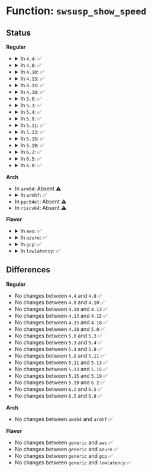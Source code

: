 # Function: <code>swsusp_show_speed</code>

## Status
<b>Regular</b>
<ul>
<li>
<details>
<summary>In <code>4.4</code>: ✅</summary>

```c
void swsusp_show_speed(ktime_t start, ktime_t stop, unsigned int nr_pages, char *msg);
```

**Collision:** Unique Global

**Inline:** No

**Transformation:** False

**Instances:**

```
In kernel/power/hibernate.c (ffffffff810cf3b0)
Location: kernel/power/hibernate.c:237
Inline: False
Direct callers:
  - kernel/power/snapshot.c:hibernate_preallocate_memory
  - kernel/power/swap.c:load_image
  - kernel/power/swap.c:load_image_lzo
  - kernel/power/swap.c:save_image
  - kernel/power/swap.c:save_image_lzo
```
**Symbols:**

```
ffffffff810cf3b0-ffffffff810cf468: swsusp_show_speed (STB_GLOBAL)
```
</details>
</li>
<li>
<details>
<summary>In <code>4.8</code>: ✅</summary>

```c
void swsusp_show_speed(ktime_t start, ktime_t stop, unsigned int nr_pages, char *msg);
```

**Collision:** Unique Global

**Inline:** No

**Transformation:** False

**Instances:**

```
In kernel/power/hibernate.c (ffffffff810d3e40)
Location: kernel/power/hibernate.c:238
Inline: False
Direct callers:
  - kernel/power/snapshot.c:hibernate_preallocate_memory
  - kernel/power/swap.c:load_image_lzo
  - kernel/power/swap.c:load_image
  - kernel/power/swap.c:save_image_lzo
  - kernel/power/swap.c:save_image
```
**Symbols:**

```
ffffffff810d3e40-ffffffff810d3efa: swsusp_show_speed (STB_GLOBAL)
```
</details>
</li>
<li>
<details>
<summary>In <code>4.10</code>: ✅</summary>

```c
void swsusp_show_speed(ktime_t start, ktime_t stop, unsigned int nr_pages, char *msg);
```

**Collision:** Unique Global

**Inline:** No

**Transformation:** False

**Instances:**

```
In kernel/power/hibernate.c (ffffffff810da9d0)
Location: kernel/power/hibernate.c:238
Inline: False
Direct callers:
  - kernel/power/snapshot.c:hibernate_preallocate_memory
  - kernel/power/swap.c:load_image_lzo
  - kernel/power/swap.c:load_image
  - kernel/power/swap.c:save_image_lzo
  - kernel/power/swap.c:save_image
```
**Symbols:**

```
ffffffff810da9d0-ffffffff810daa8a: swsusp_show_speed (STB_GLOBAL)
```
</details>
</li>
<li>
<details>
<summary>In <code>4.13</code>: ✅</summary>

```c
void swsusp_show_speed(ktime_t start, ktime_t stop, unsigned int nr_pages, char *msg);
```

**Collision:** Unique Global

**Inline:** No

**Transformation:** False

**Instances:**

```
In kernel/power/hibernate.c (ffffffff810d9ab0)
Location: kernel/power/hibernate.c:240
Inline: False
Direct callers:
  - kernel/power/snapshot.c:hibernate_preallocate_memory
  - kernel/power/swap.c:load_image_lzo
  - kernel/power/swap.c:load_image
  - kernel/power/swap.c:save_image_lzo
  - kernel/power/swap.c:save_image
```
**Symbols:**

```
ffffffff810d9ab0-ffffffff810d9b60: swsusp_show_speed (STB_GLOBAL)
```
</details>
</li>
<li>
<details>
<summary>In <code>4.15</code>: ✅</summary>

```c
void swsusp_show_speed(ktime_t start, ktime_t stop, unsigned int nr_pages, char *msg);
```

**Collision:** Unique Global

**Inline:** No

**Transformation:** False

**Instances:**

```
In kernel/power/hibernate.c (ffffffff810e1c50)
Location: kernel/power/hibernate.c:240
Inline: False
Direct callers:
  - kernel/power/snapshot.c:hibernate_preallocate_memory
  - kernel/power/swap.c:load_image_lzo
  - kernel/power/swap.c:load_image
  - kernel/power/swap.c:save_image_lzo
  - kernel/power/swap.c:save_image
```
**Symbols:**

```
ffffffff810e1c50-ffffffff810e1d00: swsusp_show_speed (STB_GLOBAL)
```
</details>
</li>
<li>
<details>
<summary>In <code>4.18</code>: ✅</summary>

```c
void swsusp_show_speed(ktime_t start, ktime_t stop, unsigned int nr_pages, char *msg);
```

**Collision:** Unique Global

**Inline:** No

**Transformation:** False

**Instances:**

```
In kernel/power/hibernate.c (ffffffff810eabf4)
Location: kernel/power/hibernate.c:240
Inline: False
Direct callers:
  - kernel/power/snapshot.c:hibernate_preallocate_memory
  - kernel/power/swap.c:load_image_lzo
  - kernel/power/swap.c:load_image
  - kernel/power/swap.c:save_image_lzo
  - kernel/power/swap.c:save_image
```
**Symbols:**

```
ffffffff810eabf4-ffffffff810eac6c: swsusp_show_speed (STB_GLOBAL)
```
</details>
</li>
<li>
<details>
<summary>In <code>5.0</code>: ✅</summary>

```c
void swsusp_show_speed(ktime_t start, ktime_t stop, unsigned int nr_pages, char *msg);
```

**Collision:** Unique Global

**Inline:** No

**Transformation:** False

**Instances:**

```
In kernel/power/hibernate.c (ffffffff810f6224)
Location: kernel/power/hibernate.c:240
Inline: False
Direct callers:
  - kernel/power/snapshot.c:hibernate_preallocate_memory
  - kernel/power/swap.c:load_image_lzo
  - kernel/power/swap.c:load_image
  - kernel/power/swap.c:save_image_lzo
  - kernel/power/swap.c:save_image
```
**Symbols:**

```
ffffffff810f6224-ffffffff810f629c: swsusp_show_speed (STB_GLOBAL)
```
</details>
</li>
<li>
<details>
<summary>In <code>5.3</code>: ✅</summary>

```c
void swsusp_show_speed(ktime_t start, ktime_t stop, unsigned int nr_pages, char *msg);
```

**Collision:** Unique Global

**Inline:** No

**Transformation:** False

**Instances:**

```
In kernel/power/hibernate.c (ffffffff810fe7dd)
Location: kernel/power/hibernate.c:238
Inline: False
Direct callers:
  - kernel/power/snapshot.c:hibernate_preallocate_memory
  - kernel/power/swap.c:load_image_lzo
  - kernel/power/swap.c:load_image
  - kernel/power/swap.c:save_image_lzo
  - kernel/power/swap.c:save_image
```
**Symbols:**

```
ffffffff810fe7dd-ffffffff810fe85d: swsusp_show_speed (STB_GLOBAL)
```
</details>
</li>
<li>
<details>
<summary>In <code>5.4</code>: ✅</summary>

```c
void swsusp_show_speed(ktime_t start, ktime_t stop, unsigned int nr_pages, char *msg);
```

**Collision:** Unique Global

**Inline:** No

**Transformation:** False

**Instances:**

```
In kernel/power/hibernate.c (ffffffff8110ac29)
Location: kernel/power/hibernate.c:239
Inline: False
Direct callers:
  - kernel/power/snapshot.c:hibernate_preallocate_memory
  - kernel/power/swap.c:load_image_lzo
  - kernel/power/swap.c:load_image
  - kernel/power/swap.c:save_image_lzo
  - kernel/power/swap.c:save_image
```
**Symbols:**

```
ffffffff8110ac29-ffffffff8110aca9: swsusp_show_speed (STB_GLOBAL)
```
</details>
</li>
<li>
<details>
<summary>In <code>5.8</code>: ✅</summary>

```c
void swsusp_show_speed(ktime_t start, ktime_t stop, unsigned int nr_pages, char *msg);
```

**Collision:** Unique Global

**Inline:** No

**Transformation:** False

**Instances:**

```
In kernel/power/hibernate.c (ffffffff81115808)
Location: kernel/power/hibernate.c:251
Inline: False
Direct callers:
  - kernel/power/snapshot.c:hibernate_preallocate_memory
  - kernel/power/swap.c:load_image_lzo
  - kernel/power/swap.c:load_image
  - kernel/power/swap.c:save_image_lzo
  - kernel/power/swap.c:save_image
```
**Symbols:**

```
ffffffff81115808-ffffffff81115887: swsusp_show_speed (STB_GLOBAL)
```
</details>
</li>
<li>
<details>
<summary>In <code>5.11</code>: ✅</summary>

```c
void swsusp_show_speed(ktime_t start, ktime_t stop, unsigned int nr_pages, char *msg);
```

**Collision:** Unique Global

**Inline:** No

**Transformation:** False

**Instances:**

```
In kernel/power/hibernate.c (ffffffff81bdf09b)
Location: kernel/power/hibernate.c:251
Inline: False
Direct callers:
  - kernel/power/snapshot.c:hibernate_preallocate_memory
  - kernel/power/swap.c:load_image_lzo
  - kernel/power/swap.c:load_image
  - kernel/power/swap.c:save_image_lzo
  - kernel/power/swap.c:save_image
```
**Symbols:**

```
ffffffff81bdf09b-ffffffff81bdf11a: swsusp_show_speed (STB_GLOBAL)
```
</details>
</li>
<li>
<details>
<summary>In <code>5.13</code>: ✅</summary>

```c
void swsusp_show_speed(ktime_t start, ktime_t stop, unsigned int nr_pages, char *msg);
```

**Collision:** Unique Global

**Inline:** No

**Transformation:** False

**Instances:**

```
In kernel/power/hibernate.c (ffffffff81bd11ee)
Location: kernel/power/hibernate.c:251
Inline: False
Direct callers:
  - kernel/power/snapshot.c:hibernate_preallocate_memory
  - kernel/power/swap.c:load_image_lzo
  - kernel/power/swap.c:load_image
  - kernel/power/swap.c:save_image_lzo
  - kernel/power/swap.c:save_image
```
**Symbols:**

```
ffffffff81bd11ee-ffffffff81bd126d: swsusp_show_speed (STB_GLOBAL)
```
</details>
</li>
<li>
<details>
<summary>In <code>5.15</code>: ✅</summary>

```c
void swsusp_show_speed(ktime_t start, ktime_t stop, unsigned int nr_pages, char *msg);
```

**Collision:** Unique Global

**Inline:** No

**Transformation:** False

**Instances:**

```
In kernel/power/hibernate.c (ffffffff81ca9d57)
Location: kernel/power/hibernate.c:254
Inline: False
Direct callers:
  - kernel/power/snapshot.c:hibernate_preallocate_memory
  - kernel/power/swap.c:load_image_lzo
  - kernel/power/swap.c:load_image
  - kernel/power/swap.c:save_image_lzo
  - kernel/power/swap.c:save_image
```
**Symbols:**

```
ffffffff81ca9d57-ffffffff81ca9dd6: swsusp_show_speed (STB_GLOBAL)
```
</details>
</li>
<li>
<details>
<summary>In <code>5.19</code>: ✅</summary>

```c
void swsusp_show_speed(ktime_t start, ktime_t stop, unsigned int nr_pages, char *msg);
```

**Collision:** Unique Global

**Inline:** No

**Transformation:** False

**Instances:**

```
In kernel/power/hibernate.c (ffffffff81e59d65)
Location: kernel/power/hibernate.c:253
Inline: False
Direct callers:
  - kernel/power/snapshot.c:hibernate_preallocate_memory
  - kernel/power/swap.c:load_image_lzo
  - kernel/power/swap.c:load_image
  - kernel/power/swap.c:save_image_lzo
  - kernel/power/swap.c:save_image
```
**Symbols:**

```
ffffffff81e59d65-ffffffff81e59dfa: swsusp_show_speed (STB_GLOBAL)
```
</details>
</li>
<li>
<details>
<summary>In <code>6.2</code>: ✅</summary>

```c
void swsusp_show_speed(ktime_t start, ktime_t stop, unsigned int nr_pages, char *msg);
```

**Collision:** Unique Global

**Inline:** No

**Transformation:** False

**Instances:**

```
In kernel/power/hibernate.c (ffffffff81183430)
Location: kernel/power/hibernate.c:257
Inline: False
Direct callers:
  - kernel/power/snapshot.c:hibernate_preallocate_memory
  - kernel/power/swap.c:load_image_lzo
  - kernel/power/swap.c:load_image
  - kernel/power/swap.c:save_image_lzo
  - kernel/power/swap.c:save_image
```
**Symbols:**

```
ffffffff81183430-ffffffff811834e7: swsusp_show_speed (STB_GLOBAL)
```
</details>
</li>
<li>
<details>
<summary>In <code>6.5</code>: ✅</summary>

```c
void swsusp_show_speed(ktime_t start, ktime_t stop, unsigned int nr_pages, char *msg);
```

**Collision:** Unique Global

**Inline:** No

**Transformation:** False

**Instances:**

```
In kernel/power/hibernate.c (ffffffff811942a0)
Location: kernel/power/hibernate.c:258
Inline: False
Direct callers:
  - kernel/power/snapshot.c:hibernate_preallocate_memory
  - kernel/power/swap.c:load_image_lzo
  - kernel/power/swap.c:load_image
  - kernel/power/swap.c:save_image_lzo
  - kernel/power/swap.c:save_image
```
**Symbols:**

```
ffffffff811942a0-ffffffff81194357: swsusp_show_speed (STB_GLOBAL)
```
</details>
</li>
<li>
<details>
<summary>In <code>6.8</code>: ✅</summary>

```c
void swsusp_show_speed(ktime_t start, ktime_t stop, unsigned int nr_pages, char *msg);
```

**Collision:** Unique Global

**Inline:** No

**Transformation:** False

**Instances:**

```
In kernel/power/hibernate.c (ffffffff811a2c90)
Location: kernel/power/hibernate.c:258
Inline: False
Direct callers:
  - kernel/power/snapshot.c:hibernate_preallocate_memory
  - kernel/power/swap.c:load_image_lzo
  - kernel/power/swap.c:load_image
  - kernel/power/swap.c:save_image_lzo
  - kernel/power/swap.c:save_image
```
**Symbols:**

```
ffffffff811a2c90-ffffffff811a2d47: swsusp_show_speed (STB_GLOBAL)
```
</details>
</li>
</ul>
<b>Arch</b>
<ul>
<li>
In <code>arm64</code>: Absent ⚠️
</li>
<li>
<details>
<summary>In <code>armhf</code>: ✅</summary>

```c
void swsusp_show_speed(ktime_t start, ktime_t stop, unsigned int nr_pages, char *msg);
```

**Collision:** Unique Global

**Inline:** No

**Transformation:** False

**Instances:**

```
In kernel/power/hibernate.c (c03bc5b4)
Location: kernel/power/hibernate.c:239
Inline: False
Direct callers:
  - kernel/power/snapshot.c:hibernate_preallocate_memory
  - kernel/power/swap.c:swsusp_read
  - kernel/power/swap.c:load_image_lzo
  - kernel/power/swap.c:swsusp_write
  - kernel/power/swap.c:save_image_lzo
```
**Symbols:**

```
c03bc5b4-c03bc6d8: swsusp_show_speed (STB_GLOBAL)
```
</details>
</li>
<li>
In <code>ppc64el</code>: Absent ⚠️
</li>
<li>
In <code>riscv64</code>: Absent ⚠️
</li>
</ul>
<b>Flavor</b>
<ul>
<li>
<details>
<summary>In <code>aws</code>: ✅</summary>

```c
void swsusp_show_speed(ktime_t start, ktime_t stop, unsigned int nr_pages, char *msg);
```

**Collision:** Unique Global

**Inline:** No

**Transformation:** False

**Instances:**

```
In kernel/power/hibernate.c (ffffffff81102e89)
Location: kernel/power/hibernate.c:239
Inline: False
Direct callers:
  - kernel/power/snapshot.c:hibernate_preallocate_memory
  - kernel/power/swap.c:load_image_lzo
  - kernel/power/swap.c:load_image
  - kernel/power/swap.c:save_image_lzo
  - kernel/power/swap.c:save_image
```
**Symbols:**

```
ffffffff81102e89-ffffffff81102f09: swsusp_show_speed (STB_GLOBAL)
```
</details>
</li>
<li>
<details>
<summary>In <code>azure</code>: ✅</summary>

```c
void swsusp_show_speed(ktime_t start, ktime_t stop, unsigned int nr_pages, char *msg);
```

**Collision:** Unique Global

**Inline:** No

**Transformation:** False

**Instances:**

```
In kernel/power/hibernate.c (ffffffff810f40e9)
Location: kernel/power/hibernate.c:239
Inline: False
Direct callers:
  - kernel/power/snapshot.c:hibernate_preallocate_memory
  - kernel/power/swap.c:load_image_lzo
  - kernel/power/swap.c:load_image
  - kernel/power/swap.c:save_image_lzo
  - kernel/power/swap.c:save_image
```
**Symbols:**

```
ffffffff810f40e9-ffffffff810f4169: swsusp_show_speed (STB_GLOBAL)
```
</details>
</li>
<li>
<details>
<summary>In <code>gcp</code>: ✅</summary>

```c
void swsusp_show_speed(ktime_t start, ktime_t stop, unsigned int nr_pages, char *msg);
```

**Collision:** Unique Global

**Inline:** No

**Transformation:** False

**Instances:**

```
In kernel/power/hibernate.c (ffffffff811010f9)
Location: kernel/power/hibernate.c:239
Inline: False
Direct callers:
  - kernel/power/snapshot.c:hibernate_preallocate_memory
  - kernel/power/swap.c:load_image_lzo
  - kernel/power/swap.c:load_image
  - kernel/power/swap.c:save_image_lzo
  - kernel/power/swap.c:save_image
```
**Symbols:**

```
ffffffff811010f9-ffffffff81101179: swsusp_show_speed (STB_GLOBAL)
```
</details>
</li>
<li>
<details>
<summary>In <code>lowlatency</code>: ✅</summary>

```c
void swsusp_show_speed(ktime_t start, ktime_t stop, unsigned int nr_pages, char *msg);
```

**Collision:** Unique Global

**Inline:** No

**Transformation:** False

**Instances:**

```
In kernel/power/hibernate.c (ffffffff8110c4c9)
Location: kernel/power/hibernate.c:239
Inline: False
Direct callers:
  - kernel/power/snapshot.c:hibernate_preallocate_memory
  - kernel/power/swap.c:load_image_lzo
  - kernel/power/swap.c:load_image
  - kernel/power/swap.c:save_image_lzo
  - kernel/power/swap.c:save_image
```
**Symbols:**

```
ffffffff8110c4c9-ffffffff8110c549: swsusp_show_speed (STB_GLOBAL)
```
</details>
</li>
</ul>

## Differences
<b>Regular</b>
<ul>
<li>
No changes between <code>4.4</code> and <code>4.8</code> ✅
</li>
<li>
No changes between <code>4.8</code> and <code>4.10</code> ✅
</li>
<li>
No changes between <code>4.10</code> and <code>4.13</code> ✅
</li>
<li>
No changes between <code>4.13</code> and <code>4.15</code> ✅
</li>
<li>
No changes between <code>4.15</code> and <code>4.18</code> ✅
</li>
<li>
No changes between <code>4.18</code> and <code>5.0</code> ✅
</li>
<li>
No changes between <code>5.0</code> and <code>5.3</code> ✅
</li>
<li>
No changes between <code>5.3</code> and <code>5.4</code> ✅
</li>
<li>
No changes between <code>5.4</code> and <code>5.8</code> ✅
</li>
<li>
No changes between <code>5.8</code> and <code>5.11</code> ✅
</li>
<li>
No changes between <code>5.11</code> and <code>5.13</code> ✅
</li>
<li>
No changes between <code>5.13</code> and <code>5.15</code> ✅
</li>
<li>
No changes between <code>5.15</code> and <code>5.19</code> ✅
</li>
<li>
No changes between <code>5.19</code> and <code>6.2</code> ✅
</li>
<li>
No changes between <code>6.2</code> and <code>6.5</code> ✅
</li>
<li>
No changes between <code>6.5</code> and <code>6.8</code> ✅
</li>
</ul>
<b>Arch</b>
<ul>
<li>
No changes between <code>amd64</code> and <code>armhf</code> ✅
</li>
</ul>
<b>Flavor</b>
<ul>
<li>
No changes between <code>generic</code> and <code>aws</code> ✅
</li>
<li>
No changes between <code>generic</code> and <code>azure</code> ✅
</li>
<li>
No changes between <code>generic</code> and <code>gcp</code> ✅
</li>
<li>
No changes between <code>generic</code> and <code>lowlatency</code> ✅
</li>
</ul>

